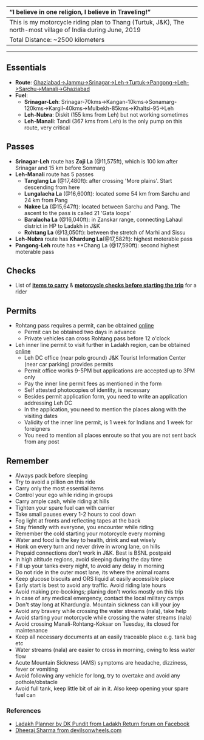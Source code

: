 | “I believe in one religion, I believe in Traveling!”|
| :--- |
| This is my motorcycle riding plan to Thang (Turtuk, J&K), The north-most village of India during June, 2019|
| Total Distance:  ~2500 kilometers |

---

## **Essentials**
* **Route**: [Ghaziabad->Jammu->Srinagar->Leh->Turtuk->Pangong->Leh->Sarchu->Manali->Ghaziabad](route.md)
* **Fuel**: 
	* **Srinagar-Leh**: Srinagar-70kms->Kangan-10kms->Sonamarg-120kms->Kargil-40kms->Mulbekh-85kms->Khaltsi-95->Leh
	* **Leh-Nubra**: Diskit (155 kms from Leh) but not working sometimes
	* **Leh-Manali**: Tandi (367 kms from Leh) is the only pump on this route, very critical

## **Passes**
* **Srinagar-Leh** route has **Zoji La** (@11,575ft), which is 100 km after Srinagar and 15 km before Sonmarg
* **Leh-Manali** route has 5 passes
    * **Tanglang La** (@17,480ft): after crossing 'More plains'. Start descending from here 
	* **Lungalacha La** (@16,600ft): located some 54 km from Sarchu and 24 km from Pang
	* **Nakee La** (@15,647ft): located between Sarchu and Pang. The ascent to the pass is called 21 'Gata loops'
	* **Baralacha La** (@16,040ft): in Zanskar range, connecting Lahaul district in HP to Ladakh in J&K
    * **Rohtang La** (@13,050ft): between the stretch of Marhi and Sissu
* **Leh-Nubra** route has **Khardung La**(@17,582ft): highest moterable pass 
* **Pangong-Leh** route has **Chang La (@17,590ft): second highest moterable pass

## Checks		
* List of [**items to carry**](carry-list.md) & [**motorcycle checks before starting the trip**](check-list.md) for a rider

## **Permits**
* Rohtang pass requires a permit, can be obtained [online](https://rohtangpermits.nic.in)
	* Permit can be obtained two days in advance
	* Private vehicles can cross Rohtang pass before 12 o'clock
* Leh inner line permit to visit further in Ladakh region, can be obtained [online](http://www.lahdclehpermit.in)
	* Leh DC office (near polo ground) J&K Tourist Information Center (near car parking) provides permits
	* Permit office works 9-5PM but applications are accepted up to 3PM only
	* Pay the inner line permit fees as mentioned in the form
	* Self attested photocopies of identity, is necessary
	* Besides permit application form, you need to write an application addressing Leh DC
	* In the application, you need to mention the places along with the visiting dates
	* Validity of the inner line permit, is 1 week for Indians and 1 week for foreigners
	* You need to mention all places enroute so that you are not sent back from any post

## **Remember**
* Always pack before sleeping
* Try to avoid a pillion on this ride
* Carry only the most essential items
* Control your ego while riding in groups
* Carry ample cash, while riding at hills
* Tighten your spare fuel can with carrier
* Take small pauses every 1-2 hours to cool down
* Fog light at fronts and reflecting tapes at the back
* Stay friendly with everyone, you encounter while riding
* Remember the cold starting your motorcycle every morning
* Water and food is the key to health, drink and eat wisely
* Honk on every turn and never drive in wrong lane, on hills
* Prepaid connections don't work in J&K. Best is BSNL postpaid
* In high altitude regions, avoid sleeping during the day time
* Fill up your tanks every night, to avoid any delay in morning 
* Do not ride in the outer most lane, its where the animal roams
* Keep glucose biscuits and ORS liquid at easily accessible place
* Early start is best to avoid any traffic. Avoid riding late hours
* Avoid making pre-bookings; planing don't works mostly on this trip
* In case of any medical emergency, contact the local military camps
* Don't stay long at Khardungla. Mountain sickness can kill your joy
* Avoid any bravery while crossing the water streams (nala), take help
* Avoid starting your motorcycle while crossing the water streams (nala)
* Avoid crossing Manali-Rohtang-Koksar on Tuesday, its closed for maintenance
* Keep all necessary documents at an easily traceable place e.g. tank bag etc
* Water streams (nala) are easier to cross in morning, owing to less water flow
* Acute Mountain Sickness (AMS) symptoms are headache, dizziness, fever or vomiting
* Avoid following any vehicle for long, try to overtake and avoid any pothole/obstacle
* Avoid full tank, keep little bit of air in it. Also keep opening your spare fuel can

### **References**
* [Ladakh Planner by DK Pundit from Ladakh Return forum on Facebook](dk-pandit-guidance.md)
* [Dheeraj Sharma from devilsonwheels.com](http://devilonwheels.com)